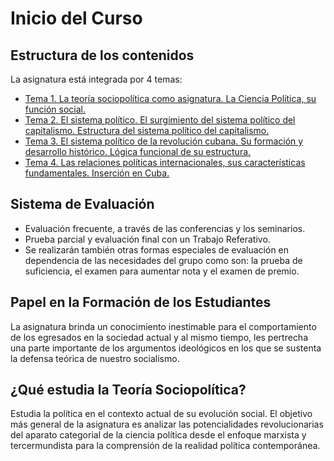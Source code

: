 # Inicio del Curso

## Estructura de los contenidos

La asignatura está integrada por 4 temas:

- [Tema 1. La teoría sociopolítica como asignatura. La Ciencia Política, su función social.](/curso/tema-1/C1.md)
- [Tema 2. El sistema político. El surgimiento del sistema político del capitalismo. Estructura del sistema político del capitalismo.](/curso/tema-2/C3.md)
- [Tema 3. El sistema político de la revolución cubana. Su formación y desarrollo histórico. Lógica funcional de su estructura.](/curso/tema-3/C7.md)
- [Tema 4. Las relaciones políticas internacionales, sus características fundamentales. Inserción en Cuba.](/curso/tema-4/C11.md)

## Sistema de Evaluación

- Evaluación frecuente, a través de las conferencias y los seminarios.
- Prueba parcial y evaluación final con un Trabajo Referativo.
- Se realizarán también otras formas especiales de evaluación en dependencia de las necesidades del grupo como son: la prueba de suficiencia, el examen para aumentar nota y el examen de premio.

## Papel en la Formación de los Estudiantes

La asignatura brinda un conocimiento inestimable para el comportamiento de los egresados en la sociedad actual y al mismo tiempo, les pertrecha una parte importante de los argumentos ideológicos en los que se sustenta la defensa teórica de nuestro socialismo.

## ¿Qué estudia la Teoría Sociopolítica?

Estudia la política en el contexto actual de su evolución social. El objetivo más general de la asignatura es analizar las potencialidades revolucionarias del aparato categorial de la ciencia política desde el enfoque marxista y tercermundista para la comprensión de la realidad política contemporánea.
